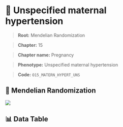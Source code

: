# 🧪 Unspecified maternal hypertension

> **Root:** Mendelian Randomization

> **Chapter:** 15  

> **Chapter name:** Pregnancy

> **Phenotype:** Unspecified maternal hypertension  

> **Code:** `O15_MATERN_HYPERT_UNS`

## 🧬 Mendelian Randomization  

<img src="/MR/Figures/Forward/O15_MATERN_HYPERT_UNS.png"/>

## 📊 Data Table

<CsvTableMRF src="/public/MR/Data/Forward/O15_MATERN_HYPERT_UNS.csv"/>
